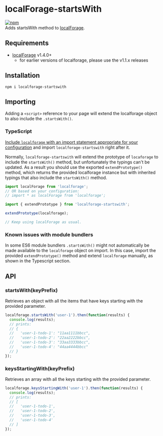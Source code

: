 localForage-startsWith
======================
[![npm](https://img.shields.io/npm/dm/localforage-startswith.svg)](https://www.npmjs.com/package/localforage-startswith)  
Adds startsWith method to [localForage](https://github.com/mozilla/localForage).


## Requirements

* [localForage](https://github.com/mozilla/localForage) v1.4.0+
  * for earlier versions of localforage, please use the v1.1.x releases

## Installation
`npm i localforage-startswith`

## Importing

Adding a `<script>` reference to your page will extend the localforage object to also include the `.startsWith()`.

### TypeScript

[Include `localforage` with an import statement appropriate for your configuration](https://github.com/localForage/localForage/blob/master/README.md#typescript) and import `localforage-startswith` right after it.

Normally, `localforage-startswith` will extend the prototype of `locaforage` to include the `startsWith()` method, but unfortunately the typings can't be updated. As a result you should use the exported `extendPrototype()` method, which returns the provided localforage instance but with inherited typings that also include the `startsWith()` method.

```javascript
import localForage from 'localforage';
// OR based on your configuration:
// import * as localForage from 'localforage';

import { extendPrototype } from 'localforage-startswith';

extendPrototype(localforage);

// Keep using localForage as usual.
```

### Known issues with module bundlers

In some ES6 module bundlers `.startsWith()` might not automatically be made available to the `localforage` object on import.
In this case, import the provided `extendPrototype()` method and extend `localforage` manually, as shown in the Typescript section.


## API

### startsWith(keyPrefix)

Retrieves an object with all the items that have keys starting with the provided parameter.
```js
localforage.startsWith('user-1').then(function(results) {
  console.log(results);
  // prints:
  // {
  //   'user-1-todo-1': "11aa1111bbcc",
  //   'user-1-todo-2': "22aa2222bbcc",
  //   'user-1-todo-3': "33aa3333bbcc",
  //   'user-1-todo-4': "44aa4444bbcc"
  // }
});
```

### keysStartingWith(keyPrefix)

Retrieves an array with all the keys starting with the provided parameter.
```js
localforage.keysStartingWith('user-1').then(function(results) {
  console.log(results);
  // prints:
  // [
  //   'user-1-todo-1',
  //   'user-1-todo-2',
  //   'user-1-todo-3',
  //   'user-1-todo-4'
  // ]
});
```

